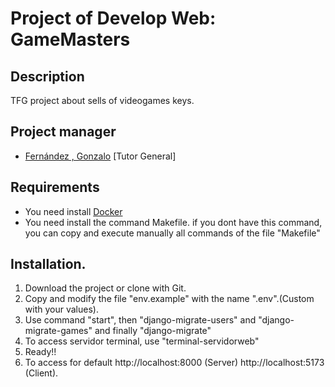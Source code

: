 
# Project of Develop Web: GameMasters

## Description
TFG project about sells of videogames keys.
## Project manager
- [Fernández , Gonzalo](https://github.com/GonxFH) [Tutor General]

## Requirements 
- You need install [Docker](https://www.docker.com/)
- You need install the command Makefile. if you dont have this command, you can copy and execute manually all commands of the file "Makefile"

## Installation.
1. Download the project or clone with Git.
2. Copy and modify the file "env.example" with the name ".env".(Custom with your values).
3. Use command  "start", then "django-migrate-users" and "django-migrate-games" and finally "django-migrate"
4. To access servidor terminal, use "terminal-servidorweb"
5. Ready!!
6. To access for default  http://localhost:8000 (Server) http://localhost:5173 (Client).
